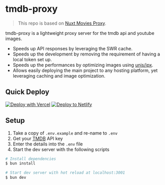 # tmdb-proxy

> This repo is based on [Nuxt Movies Proxy](https://github.com/nuxt/movies/tree/main/proxy).

tmdb-proxy is a lightweight proxy server for the tmdb api and youtube images.

- Speeds up API responses by leveraging the SWR cache.
- Speeds up the development by removing the requirement of having a local token set up.
- Speeds up the performances by optimizing images using [unjs/ipx](https://github.com/unjs/ipx).
- Allows easily deploying the main project to any hosting platform, yet leveraging caching and image optimization.

## Quick Deploy
[![Deploy with Vercel](https://vercel.com/button)](https://vercel.com/new/clone?repository-url=https%3A%2F%2Fgithub.com%2Fkeksiqc%2Ftmdb-proxy&env=TMDB_API_KEY&envDescription=Your%20TMDB%20API%20Key&envLink=https%3A%2F%2Fdevelopers.themoviedb.org%2F3%2Fgetting-started%2Fintroduction&project-name=tmdb-proxy&repository-name=tmdb-proxy)
[![Deploy to Netlify](https://www.netlify.com/img/deploy/button.svg)](https://app.netlify.com/start/deploy?repository=https%3A%2F%2Fgithub.com%2Fkeksiqc%2Ftmdb-proxy#TMDB_API_KEY=)


## Setup

1. Take a copy of `.env.example` and re-name to `.env`
2. Get your [TMDB](https://developers.themoviedb.org/3) API key
3. Enter the details into the `.env` file
4. Start the dev server with the following scripts

``` bash
# Install dependencies
$ bun install

# Start dev server with hot reload at localhost:3001
$ bun dev
```